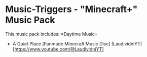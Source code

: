 # Music-Triggers - "Minecraft+" Music Pack

This music pack includes:
=Daytime Music=
- A Quiet Place [Fanmade Minecraft Music Disc] (LaudividniYT)[https://www.youtube.com/@LaudividniYT]
